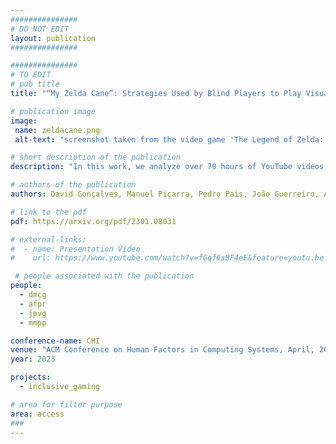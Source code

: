 ```yaml
---
###############
# DO NOT EDIT
layout: publication
###############

###############
# TO EDIT
# pub title
title: "“My Zelda Cane”: Strategies Used by Blind Players to Play Visual-Centric Digital Games"

# publication image
image:
 name: zeldacane.png
 alt-text: "screenshot taken from the video game 'The Legend of Zelda: Majora's Mask'. The image shows the playable character, Link, swinging his sword besides a big pot in a swamp-like scenario. The player’s webcam is seen in the corner of the image, but their face is pixelated (anonymized)." # provide a short description for the image #a11y

# short description of the publication
description: "In this work, we analyze over 70 hours of YouTube videos, where blind content-creators play visual-centric games. We point out the various strategies employed by players to overcome barriers that permeate mainstream games. We reflect on ways to enable and improve blind players’ experience with these games, shedding light on the positive and negative consequences of apparently benign design choices. Our observations underline how game elements are appropriated for accessibility, the incidental consequences of audio design, and the trade-offs between accessibility, agency, and engagement."

# authors of the publication
authors: David Gonçalves, Manuel Piçarra, Pedro Pais, João Guerreiro, André Rodrigues

# link to the pdf
pdf: https://arxiv.org/pdf/2301.08031

# external-links:
#  - name: Presentation Video
#    url: https://www.youtube.com/watch?v=fGqf6sBF4eE&feature=youtu.be

 # people associated with the publication
people:
  - dmcg
  - afpr
  - jpvg
  - mmpp

conference-name: CHI
venue: "ACM Conference on Human Factors in Computing Systems, April, 2023"
year: 2023

projects:
  - inclusive_gaming

# area for filter purpose
area: access
###
---
```

